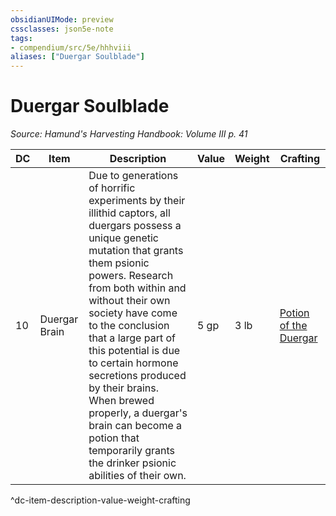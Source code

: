 ```yaml
---
obsidianUIMode: preview
cssclasses: json5e-note
tags:
- compendium/src/5e/hhhviii
aliases: ["Duergar Soulblade"]
---
```

# Duergar Soulblade
*Source: Hamund's Harvesting Handbook: Volume III p. 41* 

| DC | Item | Description | Value | Weight | Crafting |
|----|------|-------------|-------|--------|----------|
| 10 | Duergar Brain | Due to generations of horrific experiments by their illithid captors, all duergars possess a unique genetic mutation that grants them psionic powers. Research from both within and without their own society have come to the conclusion that a large part of this potential is due to certain hormone secretions produced by their brains. When brewed properly, a duergar's brain can become a potion that temporarily grants the drinker psionic abilities of their own. | 5 gp | 3 lb | [Potion of the Duergar](compendium/items/potion-of-the-duergar-hhhviii.md) |
^dc-item-description-value-weight-crafting